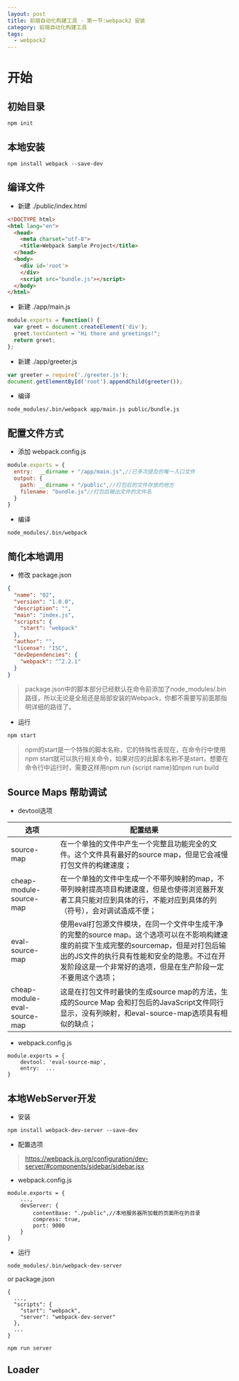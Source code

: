 ```yaml
---
layout: post
title: 前端自动化构建工具 - 第一节:webpack2 安装
category: 前端自动化构建工具
tags:
  - webpack2
---
```


# 开始

## 初始目录

```
npm init
```

## 本地安装

```
npm install webpack --save-dev
```

## 编译文件

- 新建 ./public/index.html

```html
<!DOCTYPE html>
<html lang="en">
  <head>
    <meta charset="utf-8">
    <title>Webpack Sample Project</title>
  </head>
  <body>
    <div id='root'>
    </div>
    <script src="bundle.js"></script>
  </body>
</html>
```

- 新建 ./app/main.js

```javascript
module.exports = function() {
  var greet = document.createElement('div');
  greet.textContent = "Hi there and greetings!";
  return greet;
};
```

- 新建 ./app/greeter.js

```javascript
var greeter = require('./greeter.js');
document.getElementById('root').appendChild(greeter());
```

- 编译

```
node_modules/.bin/webpack app/main.js public/bundle.js
```

## 配置文件方式

- 添加 webpack.config.js

```javascript
module.exports = {
  entry:  __dirname + "/app/main.js",//已多次提及的唯一入口文件
  output: {
    path: __dirname + "/public",//打包后的文件存放的地方
    filename: "bundle.js"//打包后输出文件的文件名
  }
}
```

- 编译

```
node_modules/.bin/webpack
```

## 简化本地调用

- 修改 package.json

```json
{
  "name": "02",
  "version": "1.0.0",
  "description": "",
  "main": "index.js",
  "scripts": {
    "start": "webpack"
  },
  "author": "",
  "license": "ISC",
  "devDependencies": {
    "webpack": "^2.2.1"
  }
}
```

> package.json中的脚本部分已经默认在命令前添加了node_modules/.bin路径，所以无论是全局还是局部安装的Webpack，你都不需要写前面那指明详细的路径了。

- 运行

```
npm start
```

> npm的start是一个特殊的脚本名称，它的特殊性表现在，在命令行中使用npm start就可以执行相关命令，如果对应的此脚本名称不是start，想要在命令行中运行时，需要这样用npm run {script name}如npm run build

## Source Maps 帮助调试

- devtool选项

选项 | 配置结果
-----|-------------
source-map                   | 在一个单独的文件中产生一个完整且功能完全的文件。这个文件具有最好的source map，但是它会减慢打包文件的构建速度；
cheap-module-source-map      | 在一个单独的文件中生成一个不带列映射的map，不带列映射提高项目构建速度，但是也使得浏览器开发者工具只能对应到具体的行，不能对应到具体的列（符号），会对调试造成不便；
eval-source-map              | 使用eval打包源文件模块，在同一个文件中生成干净的完整的source map。这个选项可以在不影响构建速度的前提下生成完整的sourcemap，但是对打包后输出的JS文件的执行具有性能和安全的隐患。不过在开发阶段这是一个非常好的选项，但是在生产阶段一定不要用这个选项；
cheap-module-eval-source-map | 这是在打包文件时最快的生成source map的方法，生成的Source Map 会和打包后的JavaScript文件同行显示，没有列映射，和eval-source-map选项具有相似的缺点；

- webpack.config.js

```
module.exports = {
    devtool: 'eval-source-map',
    entry:  ...
}
```

## 本地WebServer开发

- 安装

```
npm install webpack-dev-server --save-dev
```

- 配置选项

> https://webpack.js.org/configuration/dev-server/#components/sidebar/sidebar.jsx

- webpack.config.js

```
module.exports = {
    ...,
    devServer: {
        contentBase: "./public",//本地服务器所加载的页面所在的目录
        compress: true,
        port: 9000
    }
}
```

- 运行

```
node_modules/.bin/webpack-dev-server
```

or package.json

```
{
  ...,
  "scripts": {
    "start": "webpack",
    "server": "webpack-dev-server"
  },
  ...
}
```

```
npm run server
```

## Loader



